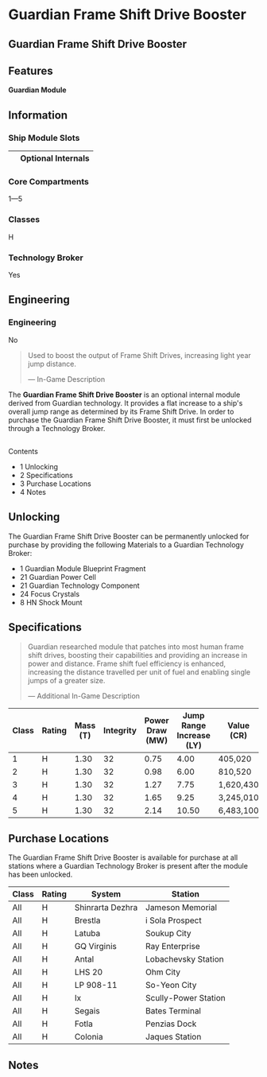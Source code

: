 # Guardian Frame Shift Drive Booster
## **Guardian Frame Shift Drive Booster**

		

## Features

**Guardian Module**

## Information

### Ship Module Slots
|  | Optional Internals |
| --- | --- |

### Core Compartments

1—5

### Classes

H

### Technology Broker

Yes

## Engineering

###  Engineering

No

> 
> 
> Used to boost the output of Frame Shift Drives, increasing light year jump distance.
> 
> 
> — In-Game Description
> 

The **Guardian Frame Shift Drive Booster** is an optional internal module derived from Guardian technology. It provides a flat increase to a ship's overall jump range as determined by its Frame Shift Drive. In order to purchase the Guardian Frame Shift Drive Booster, it must first be unlocked through a Technology Broker.

## 

Contents

- 1 Unlocking
- 2 Specifications
- 3 Purchase Locations
- 4 Notes

## Unlocking

The Guardian Frame Shift Drive Booster can be permanently unlocked for purchase by providing the following Materials to a Guardian Technology Broker:

- 1 Guardian Module Blueprint Fragment
- 21 Guardian Power Cell
- 21 Guardian Technology Component
- 24 Focus Crystals
- 8 HN Shock Mount

## Specifications

> 
> 
> Guardian researched module that patches into most human frame shift drives, boosting their capabilities and providing an increase in power and distance. Frame shift fuel efficiency is enhanced, increasing the distance travelled per unit of fuel and enabling single jumps of a greater size.
> 
> 
> — Additional In-Game Description
> 

| Class | Rating | Mass (T) | Integrity | Power Draw (MW) | Jump Range Increase (LY) | Value (CR) |
| --- | --- | --- | --- | --- | --- | --- |
| 1 | H | 1.30 | 32 | 0.75 | 4.00 | 405,020 |
| 2 | H | 1.30 | 32 | 0.98 | 6.00 | 810,520 |
| 3 | H | 1.30 | 32 | 1.27 | 7.75 | 1,620,430 |
| 4 | H | 1.30 | 32 | 1.65 | 9.25 | 3,245,010 |
| 5 | H | 1.30 | 32 | 2.14 | 10.50 | 6,483,100 |

## Purchase Locations

The Guardian Frame Shift Drive Booster is available for purchase at all stations where a Guardian Technology Broker is present after the module has been unlocked.

| Class | Rating | System | Station |
| --- | --- | --- | --- |
| All | H | Shinrarta Dezhra | Jameson Memorial |
| All | H | Brestla | i Sola Prospect |
| All | H | Latuba | Soukup City |
| All | H | GQ Virginis | Ray Enterprise |
| All | H | Antal | Lobachevsky Station |
| All | H | LHS 20 | Ohm City |
| All | H | LP 908-11 | So-Yeon City |
| All | H | Ix | Scully-Power Station |
| All | H | Segais | Bates Terminal |
| All | H | Fotla | Penzias Dock |
| All | H | Colonia | Jaques Station |

## Notes